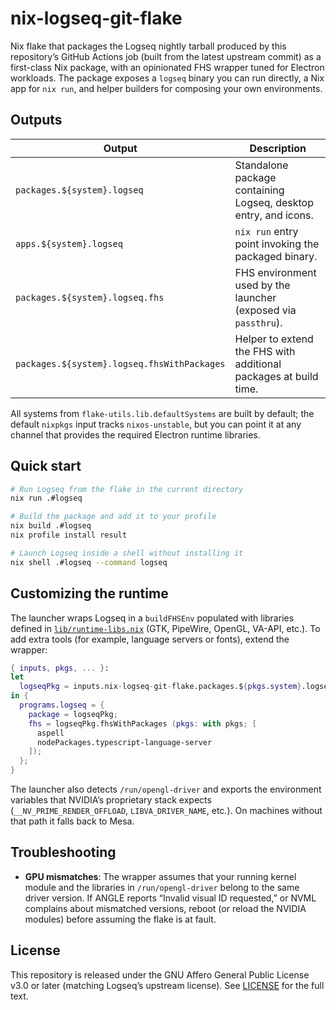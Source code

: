 # nix-logseq-git-flake

Nix flake that packages the Logseq nightly tarball produced by this repository’s
GitHub Actions job (built from the latest upstream commit) as a first-class Nix
package, with an opinionated FHS wrapper tuned for Electron workloads. The
package exposes a `logseq` binary you can run directly, a Nix app for `nix run`,
and helper builders for composing your own environments.

## Outputs

| Output                                   | Description                                                       |
| ---------------------------------------- | ----------------------------------------------------------------- |
| `packages.${system}.logseq`              | Standalone package containing Logseq, desktop entry, and icons.   |
| `apps.${system}.logseq`                  | `nix run` entry point invoking the packaged binary.               |
| `packages.${system}.logseq.fhs`          | FHS environment used by the launcher (exposed via `passthru`).    |
| `packages.${system}.logseq.fhsWithPackages` | Helper to extend the FHS with additional packages at build time. |

All systems from `flake-utils.lib.defaultSystems` are built by default; the
default `nixpkgs` input tracks `nixos-unstable`, but you can point it at any
channel that provides the required Electron runtime libraries.


## Quick start

```bash
# Run Logseq from the flake in the current directory
nix run .#logseq

# Build the package and add it to your profile
nix build .#logseq
nix profile install result

# Launch Logseq inside a shell without installing it
nix shell .#logseq --command logseq
```

## Customizing the runtime

The launcher wraps Logseq in a `buildFHSEnv` populated with libraries defined in
[`lib/runtime-libs.nix`](lib/runtime-libs.nix) (GTK, PipeWire, OpenGL, VA-API, etc.).
To add extra tools (for example, language servers or fonts), extend the wrapper:

```nix
{ inputs, pkgs, ... }:
let
  logseqPkg = inputs.nix-logseq-git-flake.packages.${pkgs.system}.logseq;
in {
  programs.logseq = {
    package = logseqPkg;
    fhs = logseqPkg.fhsWithPackages (pkgs: with pkgs; [
      aspell
      nodePackages.typescript-language-server
    ]);
  };
}
```

The launcher also detects `/run/opengl-driver` and exports the environment
variables that NVIDIA’s proprietary stack expects (`__NV_PRIME_RENDER_OFFLOAD`,
`LIBVA_DRIVER_NAME`, etc.). On machines without that path it falls back to Mesa.

## Troubleshooting

- **GPU mismatches**: The wrapper assumes that your running kernel module and the
  libraries in `/run/opengl-driver` belong to the same driver version. If ANGLE
  reports “Invalid visual ID requested,” or NVML complains about mismatched
  versions, reboot (or reload the NVIDIA modules) before assuming the flake is
  at fault.

## License

This repository is released under the GNU Affero General Public License
v3.0 or later (matching Logseq’s upstream license). See [LICENSE](LICENSE) for
the full text.
